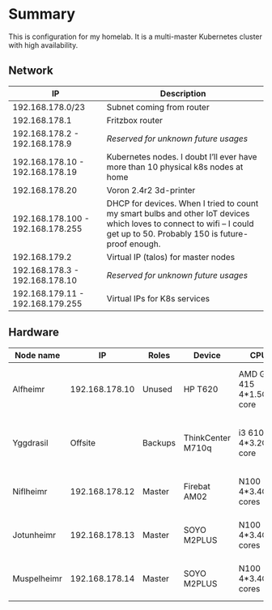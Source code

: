 # Summary
This is configuration for my homelab. 
It is a multi-master Kubernetes cluster with high availability.

## Network

| IP                                | Description                                                                                                                                                               |
|-----------------------------------|---------------------------------------------------------------------------------------------------------------------------------------------------------------------------|
| 192.168.178.0/23                  | 	Subnet coming from router                                                                                                                                                |
| 192.168.178.1                     | 	Fritzbox router                                                                                                                                                          |
| 192.168.178.2 - 192.168.178.9     | 	*Reserved for unknown future usages*                                                                                                                                     |
| 192.168.178.10 - 192.168.178.19   | 	Kubernetes nodes. I doubt I’ll ever have more than 10 physical k8s nodes at home                                                                                         |
| 192.168.178.20                    | 	Voron 2.4r2 3d-printer                                                                                                                                                   |
| 192.168.178.100 - 192.168.178.255 | 	DHCP for devices. When I tried to count my smart bulbs and other IoT devices which loves to connect to wifi – I could get up to 50. Probably 150 is future-proof enough. |
| 192.168.179.2                     | 	Virtual IP (talos) for master nodes                                                                                                                                      |
| 192.168.178.3 - 192.168.178.10    | 	*Reserved for unknown future usages*                                                                                                                                     |
| 192.168.179.11 - 192.168.179.255  | 	Virtual IPs for K8s services                                                                                                                                             |

## Hardware

| Node name    | IP             | Roles   | Device            | CPU                      | RAM  | Storage                | Price            |
|--------------|----------------|---------|-------------------|--------------------------|------|------------------------|------------------|
| Alfheimr     | 192.168.178.10 | Unused  | HP T620           | AMD GX-415 4*1.5Ghz core | 16Gb | 256GB SSD              | 45$  + SSD + RAM |
| Yggdrasil    | Offsite        | Backups | ThinkCenter M710q | i3 6100T 4*3.2GHz core   | 16GB | 1024GB SSD             | 100$ + SSD + RAM |
| Niflheimr    | 192.168.178.12 | Master  | Firebat AM02      | N100 4*3.4Ghz cores      | 16GB | 512GB SSD + 512GB NVME | 160$             |
| Jotunheimr   | 192.168.178.13 | Master  | SOYO M2PLUS       | N100 4*3.4Ghz cores      | 16GB | 512GB SSD + 512GB NVME | 115$             |
| Muspelheimr  | 192.168.178.14 | Master  | SOYO M2PLUS       | N100 4*3.4Ghz cores      | 16GB | 512GB SSD + 512GB NVME | 100$             |
